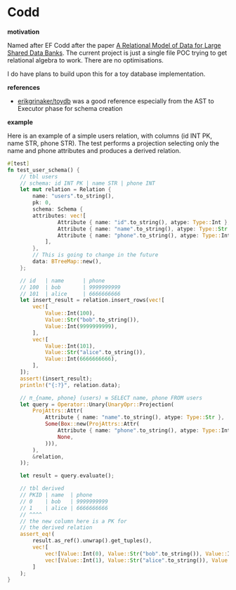 # Codd

**motivation**

Named after EF Codd after the paper [A Relational Model of Data for Large Shared Data Banks](https://www.seas.upenn.edu/~zives/03f/cis550/codd.pdf). The current project is just a single file POC trying to get relational algebra to work. There are no optimisations.

I do have plans to build upon this for a toy database implementation.

**references**

- [erikgrinaker/toydb](https://github.com/erikgrinaker/toydb) was a good reference especially from the AST to Executor phase for schema creation

**example**

Here is an example of a simple users relation, with columns (id INT PK, name STR, phone STR). The test performs a projection selecting only the name and phone attributes and produces a derived relation.

```rust
#[test]
fn test_user_schema() {
    // tbl users
    // schema: id INT PK | name STR | phone INT
    let mut relation = Relation {
        name: "users".to_string(),
        pk: 0,
        schema: Schema {
        attributes: vec![
                Attribute { name: "id".to_string(), atype: Type::Int },
                Attribute { name: "name".to_string(), atype: Type::Str },
                Attribute { name: "phone".to_string(), atype: Type::Int },
            ],
        },
        // This is going to change in the future
        data: BTreeMap::new(),
    };

    // id   | name      | phone
    // 100  | bob       | 9999999999
    // 101  | alice     | 6666666666
    let insert_result = relation.insert_rows(vec![
        vec![
            Value::Int(100),
            Value::Str("bob".to_string()),
            Value::Int(9999999999),
        ],
        vec![
            Value::Int(101),
            Value::Str("alice".to_string()),
            Value::Int(6666666666),
        ],
    ]);
    assert!(insert_result);
    println!("{:?}", relation.data);

    // π_{name, phone} (users) ≡ SELECT name, phone FROM users
    let query = Operator::Unary(UnaryOpr::Projection(
        ProjAttrs::Attr(
            Attribute { name: "name".to_string(), atype: Type::Str },
            Some(Box::new(ProjAttrs::Attr(
                Attribute { name: "phone".to_string(), atype: Type::Int },
                None,
            ))),
        ),
        &relation,
    ));

    let result = query.evaluate();

    // tbl derived
    // PKID | name  | phone
    // 0    | bob   | 9999999999
    // 1    | alice | 6666666666
    // ^^^^
    // the new column here is a PK for
    // the derived relation
    assert_eq!(
        result.as_ref().unwrap().get_tuples(),
        vec![
            vec![Value::Int(0), Value::Str("bob".to_string()), Value::Int(9999999999)],
            vec![Value::Int(1), Value::Str("alice".to_string()), Value::Int(6666666666)],
        ]
    );
}
```
